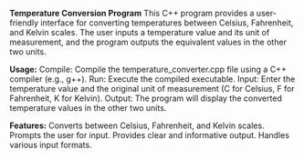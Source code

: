 ****Temperature Conversion Program****
This C++ program provides a user-friendly interface for converting temperatures between Celsius, Fahrenheit, and Kelvin scales. The user inputs a temperature value and its unit of measurement, and the program outputs the equivalent values in the other two units.

**Usage:**
Compile: Compile the temperature_converter.cpp file using a C++ compiler (e.g., g++).
Run: Execute the compiled executable.
Input: Enter the temperature value and the original unit of measurement (C for Celsius, F for Fahrenheit, K for Kelvin).
Output: The program will display the converted temperature values in the other two units.

**Features:**
Converts between Celsius, Fahrenheit, and Kelvin scales.
Prompts the user for input.
Provides clear and informative output.
Handles various input formats.
